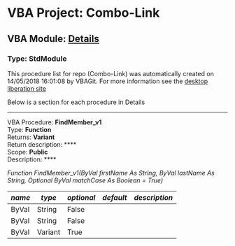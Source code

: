 # VBA Project: **Combo-Link**
## VBA Module: **[Details](/scripts/Details.vba "source is here")**
### Type: StdModule  

This procedure list for repo (Combo-Link) was automatically created on 14/05/2018 16:01:08 by VBAGit.
For more information see the [desktop liberation site](http://ramblings.mcpher.com/Home/excelquirks/drivesdk/gettinggithubready "desktop liberation")

Below is a section for each procedure in Details

---
VBA Procedure: **FindMember_v1**  
Type: **Function**  
Returns: **Variant**  
Return description: ****  
Scope: **Public**  
Description: ****  

*Function FindMember_v1(ByVal firstName As String, ByVal lastName As String, Optional ByVal matchCase As Boolean = True)*  

*name*|*type*|*optional*|*default*|*description*
---|---|---|---|---
ByVal|String|False||
ByVal|String|False||
ByVal|Variant|True||
